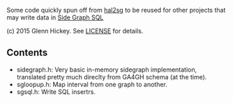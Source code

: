 Some code quickly spun off from [hal2sg](https://github.com/glennhickey/hal2sg) to be reused for other projects that may write data in  [Side Graph SQL](https://github.com/ga4gh/schemas/wiki/Human-Genome-Variation-Reference-(HGVR)-Pilot-Project#graph-format)

(c) 2015 Glenn Hickey. See [LICENSE](https://github.com/glennhickey/hal2sg/blob/development/LICENSE) for details.

## Contents

* sidegraph.h: Very basic in-memory sidegraph implementation, translated pretty much direclty from GA4GH schema (at the time). 
* sgloopup.h: Map interval from one graph to another. 
* sgsql.h: Write SQL insertrs. 
